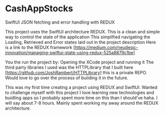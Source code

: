# CashAppStocks
SwiftUI JSON fetching and error handling with REDUX

This project uses the SwiftUI architecture REDUX. This is a clean and simple way to control the state of the application
This simplified navigating the Loading, Retrieved and Error states laid out in the project description
Here is a link to the REDUX framework [https://medium.com/neudesic-innovation/managing-swiftui-state-using-redux-525a8879c1be]

You the run the project by: Opening the XCode project and running it
The third party libraries I used was the HTTPLibrary that I built here [https://github.com/JoshRambert/HTTPLibrary] this is a private REPO.
Would love to go over the process of building it in the future.

This was my first time creating a project using REDUX and SwiftUI. Wanted to challenge myself with this project
I love learning new technologies and buidling apps so I probably spent more time on this than I should've haha. I will say about 7-8 hours. Mainly spent
working my away around the REDUX architecture. 

